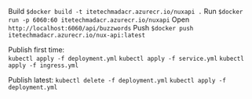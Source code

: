 Build `$docker build -t itetechmadacr.azurecr.io/nuxapi .`
Run `$docker run -p 6060:60 itetechmadacr.azurecr.io/nuxapi`
Open `http://localhost:6060/api/buzzwords`
Push `$docker push itetechmadacr.azurecr.io/nux-api:latest`

Publish first time:    
`kubectl apply -f deployment.yml`
`kubectl apply -f service.yml`
`kubectl apply -f ingress.yml`

Publish latest:
`kubectl delete -f deployment.yml`
`kubectl apply -f deployment.yml`
